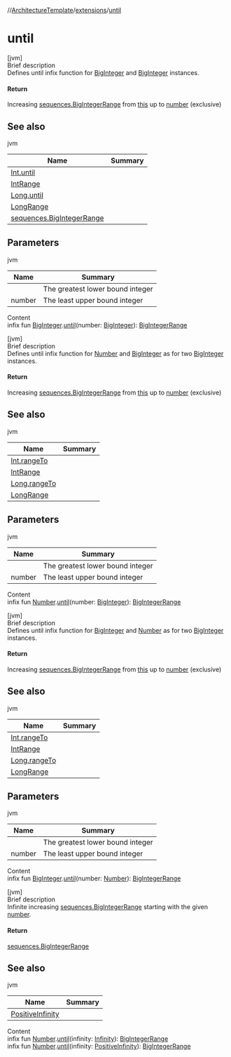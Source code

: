 //[ArchitectureTemplate](../index.md)/[extensions](index.md)/[until](until.md)



# until  
[jvm]  
Brief description  
Defines until infix function for [BigInteger](https://docs.oracle.com/javase/8/docs/api/java/math/BigInteger.html) and [BigInteger](https://docs.oracle.com/javase/8/docs/api/java/math/BigInteger.html) instances.  
  


#### Return  
Increasing [sequences.BigIntegerRange](../sequences/-big-integer-range/index.md) from [this]() up to [number]() (exclusive)  
  


## See also  
  
jvm  
  
|  Name|  Summary| 
|---|---|
| [Int.until](until.md)| 
| [IntRange](https://kotlinlang.org/api/latest/jvm/stdlib/kotlin.ranges/-int-range/index.html)| 
| [Long.until](until.md)| 
| [LongRange](https://kotlinlang.org/api/latest/jvm/stdlib/kotlin.ranges/-long-range/index.html)| 
| [sequences.BigIntegerRange](../sequences/-big-integer-range/index.md)| 
  


## Parameters  
  
jvm  
  
|  Name|  Summary| 
|---|---|
| <receiver>| The greatest lower bound integer
| number| The least upper bound integer
  
  
Content  
infix fun [BigInteger](https://docs.oracle.com/javase/8/docs/api/java/math/BigInteger.html).[until](until.md)(number: [BigInteger](https://docs.oracle.com/javase/8/docs/api/java/math/BigInteger.html)): [BigIntegerRange](../sequences/-big-integer-range/index.md)  


[jvm]  
Brief description  
Defines until infix function for [Number](https://kotlinlang.org/api/latest/jvm/stdlib/kotlin/-number/index.html) and [BigInteger](https://docs.oracle.com/javase/8/docs/api/java/math/BigInteger.html) as for two [BigInteger](https://docs.oracle.com/javase/8/docs/api/java/math/BigInteger.html) instances.  
  


#### Return  
Increasing [sequences.BigIntegerRange](../sequences/-big-integer-range/index.md) from [this]() up to [number]() (exclusive)  
  


## See also  
  
jvm  
  
|  Name|  Summary| 
|---|---|
| [Int.rangeTo](https://kotlinlang.org/api/latest/jvm/stdlib/kotlin/-int/range-to.html)| 
| [IntRange](https://kotlinlang.org/api/latest/jvm/stdlib/kotlin.ranges/-int-range/index.html)| 
| [Long.rangeTo](https://kotlinlang.org/api/latest/jvm/stdlib/kotlin/-long/range-to.html)| 
| [LongRange](https://kotlinlang.org/api/latest/jvm/stdlib/kotlin.ranges/-long-range/index.html)| 
  


## Parameters  
  
jvm  
  
|  Name|  Summary| 
|---|---|
| <receiver>| The greatest lower bound integer
| number| The least upper bound integer
  
  
Content  
infix fun [Number](https://kotlinlang.org/api/latest/jvm/stdlib/kotlin/-number/index.html).[until](until.md)(number: [BigInteger](https://docs.oracle.com/javase/8/docs/api/java/math/BigInteger.html)): [BigIntegerRange](../sequences/-big-integer-range/index.md)  


[jvm]  
Brief description  
Defines until infix function for [BigInteger](https://docs.oracle.com/javase/8/docs/api/java/math/BigInteger.html) and [Number](https://kotlinlang.org/api/latest/jvm/stdlib/kotlin/-number/index.html) as for two [BigInteger](https://docs.oracle.com/javase/8/docs/api/java/math/BigInteger.html) instances.  
  


#### Return  
Increasing [sequences.BigIntegerRange](../sequences/-big-integer-range/index.md) from [this]() up to [number]() (exclusive)  
  


## See also  
  
jvm  
  
|  Name|  Summary| 
|---|---|
| [Int.rangeTo](https://kotlinlang.org/api/latest/jvm/stdlib/kotlin/-int/range-to.html)| 
| [IntRange](https://kotlinlang.org/api/latest/jvm/stdlib/kotlin.ranges/-int-range/index.html)| 
| [Long.rangeTo](https://kotlinlang.org/api/latest/jvm/stdlib/kotlin/-long/range-to.html)| 
| [LongRange](https://kotlinlang.org/api/latest/jvm/stdlib/kotlin.ranges/-long-range/index.html)| 
  


## Parameters  
  
jvm  
  
|  Name|  Summary| 
|---|---|
| <receiver>| The greatest lower bound integer
| number| The least upper bound integer
  
  
Content  
infix fun [BigInteger](https://docs.oracle.com/javase/8/docs/api/java/math/BigInteger.html).[until](until.md)(number: [Number](https://kotlinlang.org/api/latest/jvm/stdlib/kotlin/-number/index.html)): [BigIntegerRange](../sequences/-big-integer-range/index.md)  


[jvm]  
Brief description  
Infinite increasing [sequences.BigIntegerRange](../sequences/-big-integer-range/index.md) starting with the given [number]().  
  


#### Return  
[sequences.BigIntegerRange](../sequences/-big-integer-range/index.md)  
  


## See also  
  
jvm  
  
|  Name|  Summary| 
|---|---|
| [PositiveInfinity](-positive-infinity/index.md)| 
  
  
Content  
infix fun [Number](https://kotlinlang.org/api/latest/jvm/stdlib/kotlin/-number/index.html).[until](until.md)(infinity: [Infinity](-infinity/index.md)): [BigIntegerRange](../sequences/-big-integer-range/index.md)  
infix fun [Number](https://kotlinlang.org/api/latest/jvm/stdlib/kotlin/-number/index.html).[until](until.md)(infinity: [PositiveInfinity](-positive-infinity/index.md)): [BigIntegerRange](../sequences/-big-integer-range/index.md)  



